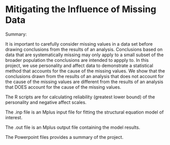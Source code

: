 # Mitigating the Influence of Missing Data
Summary:

It is important to carefully consider missing values in a data set before drawing conclusions from the results of an analysis. Conclusions based on data that are systematically missing may only apply to a small subset of the broader population the conclusions are intended to appply to. In this project, we use personality and affect data to demonstrate a statistical method that accounts for the cause of the missing values. We show that the conclusions drawn from the results of an analysis that does not account for the cause of the missing values are different from the results of an analysis that DOES account for the cause of the missing values. 

The R scripts are for calculating reliability (greatest lower bound) of the personality and negative affect scales. 

The .inp file is an Mplus input file for fitting the structural equation model of interest. 

The .out file is an Mplus output file containing the model results. 

The Powerpoint files provides a summary of the project.

